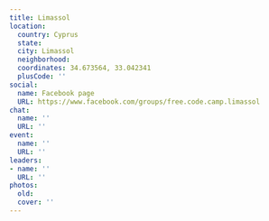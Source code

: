 ```yaml
---
title: Limassol
location:
  country: Cyprus
  state: 
  city: Limassol
  neighborhood: 
  coordinates: 34.673564, 33.042341
  plusCode: ''
social:
  name: Facebook page
  URL: https://www.facebook.com/groups/free.code.camp.limassol
chat:
  name: ''
  URL: ''
event:
  name: ''
  URL: ''
leaders:
- name: ''
  URL: ''
photos:
  old: 
  cover: ''
---
```


